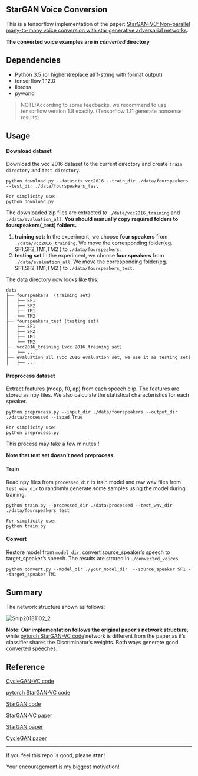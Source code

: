 ## StarGAN Voice Conversion

This is a tensorflow implementation of the paper: [StarGAN-VC: Non-parallel many-to-many voice conversion with star generative adversarial networks](https://arxiv.org/abs/1806.02169).



**The converted voice examples are in *converted* directory**

## Dependencies

- Python 3.5 (or higher)(replace all f-string with format output)
- tensorflow 1.12.0
- librosa 
- pyworld 

> NOTE:According to some feedbacks, we recommend to use tensorflow version 1.8  exactly. (Tensorflow 1.11 generate nonsense results)

## Usage

#### Download dataset

Download the vcc 2016 dataset to the current directory and create `train directory` and `test directory`.

```
python download.py --datasets vcc2016 --train_dir ./data/fourspeakers --test_dir ./data/fourspeakers_test

For simplicity use:
python download.py 
```

The downloaded zip files are extracted to `./data/vcc2016_training` and `./data/evaluation_all`. **You should manually copy required folders to fourspeakers(_test) folders.**

1. **training set:** In the experiment, we choose **four speakers** from `./data/vcc2016_training`.  We  move the corresponding folder(eg. SF1,SF2,TM1,TM2 ) to `./data/fourspeakers`.
2. **testing set** In the experiment, we choose **four speakers** from `./data/evaluation_all`.  We  move the corresponding folder(eg. SF1,SF2,TM1,TM2 ) to `./data/fourspeakers_test`.

The data directory now looks like this:

```
data
├── fourspeakers  (training set)
│   ├── SF1
│   ├── SF2
│   ├── TM1
│   └── TM2
├── fourspeakers_test (testing set)
│   ├── SF1
│   ├── SF2
│   ├── TM1
│   └── TM2
├── vcc2016_training (vcc 2016 training set)
│   ├── ...
├── evaluation_all (vcc 2016 evaluation set, we use it as testing set)
│   ├── ...
```



#### Preprocess dataset

Extract features (mcep, f0, ap) from each speech clip.  The features are stored as npy files. We also calculate the statistical characteristics for each speaker.

```
python preprocess.py --input_dir ./data/fourspeakers --output_dir ./data/processed --ispad True

For simplicity use:
python preprocess.py
```

This process may take a few minutes !

**Note that test set doesn’t need preprocess.**



#### Train

Read npy files from `processed_dir` to train model and raw wav files from` test_wav_dir` to randomly generate some samples using the model during training.

```
python train.py --processed_dir ./data/processed --test_wav_dir ./data/fourspeakers_test

For simplicity use:
python train.py
```



#### Convert

Restore model from `model_dir`, convert source_speaker’s speech to target_speaker’s speech. The results are strored in `./converted_voices`

```
python convert.py --model_dir ./your_model_dir  --source_speaker SF1 --target_speaker TM1
```



## Summary

The network structure shown as follows:

![Snip20181102_2](./imgs/Snip20181102_2.png)



**Note: Our implementation follows the original paper’s network structure**, while [pytorch StarGAN-VC code](https://github.com/liusongxiang/StarGAN-Voice-Conversion)‘network is different from the paper as it’s classifier shares the Discriminator’s weights. Both ways generate good converted speeches.

## Reference

[CycleGAN-VC code](https://github.com/leimao/Voice_Converter_CycleGAN)

[pytorch StarGAN-VC code](https://github.com/hujinsen/pytorch-StarGAN-VC)

[StarGAN code](https://github.com/taki0112/StarGAN-Tensorflow)

[StarGAN-VC paper](https://arxiv.org/abs/1806.02169)

[StarGAN paper](https://arxiv.org/abs/1806.02169)

[CycleGAN paper](https://arxiv.org/abs/1703.10593v4)

---

If you feel this repo is good, please  **star**  ! 

Your encouragement is my biggest motivation!
